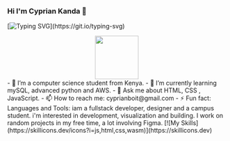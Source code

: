 ### Hi I'm Cyprian Kanda  👋
[![Typing SVG](https://readme-typing-svg.herokuapp.com/?lines=Front+end+developer;)](https://git.io/typing-svg)
<div id="header" align="center">
  <img src="https://media.giphy.com/media/zhYSVCirREeIZtONCI/giphy.gif" width="100"/>
</div>
- 🔭 I’m a computer science student from Kenya.
- 🌱 I’m currently learning mySQL, advanced python and AWS.
- 💬 Ask me about HTML, CSS , JavaScript.
- 📫 How to reach me: cyprianboit@gmail.com
- ⚡ Fun fact: 
Languages and Tools:
iam a fullstack developer, designer and a campus student. i'm interested in development, visualization and building.
 I work on random projects in my free time, a lot involving Figma.
[![My Skills](https://skillicons.dev/icons?i=js,html,css,wasm)](https://skillicons.dev)
